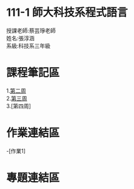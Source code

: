 # 111-1 師大科技系程式語言
授課老師:蔡芸琤老師<br>
姓名:張淳涵<br>
系級:科技系三年級<br>
# 課程筆記區<br>
1.[第二周](https://github.com/chang6616/python/blob/main/0915-1.ipynb)<br>
2.[第三周](https://github.com/chang6616/python/blob/main/0922-1.ipynb)<br>
3.[第四周]
# 作業連結區<br>
-[作業1]
# 專題連結區<br>
